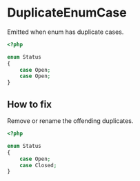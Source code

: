 # DuplicateEnumCase

Emitted when enum has duplicate cases.

```php
<?php

enum Status 
{
    case Open;
    case Open;
}
```

## How to fix

Remove or rename the offending duplicates.

```php
<?php

enum Status 
{
    case Open;
    case Closed;
}
```
